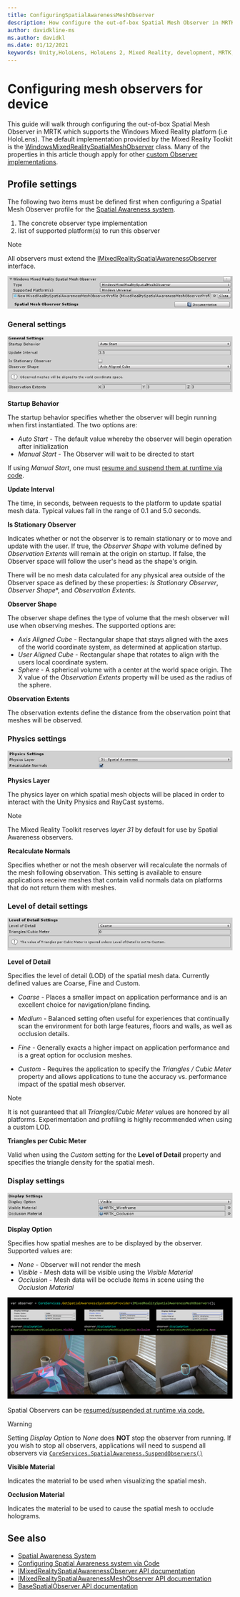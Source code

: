 ```yaml
---
title: ConfiguringSpatialAwarenessMeshObserver
description: How configure the out-of-box Spatial Mesh Observer in MRTK
author: davidkline-ms
ms.author: davidkl
ms.date: 01/12/2021
keywords: Unity,HoloLens, HoloLens 2, Mixed Reality, development, MRTK,
---
```


# Configuring mesh observers for device

This guide will walk through configuring the out-of-box Spatial Mesh Observer in MRTK which supports the Windows Mixed Reality platform (i.e HoloLens). The default implementation provided by the Mixed Reality Toolkit is the [WindowsMixedRealitySpatialMeshObserver](xref:Microsoft.MixedReality.Toolkit.WindowsMixedReality.SpatialAwareness.WindowsMixedRealitySpatialMeshObserver) class. Many of the properties in this article though apply for other [custom Observer implementations](CreateDataProvider.md).

## Profile settings

The following two items must be defined first when configuring a Spatial Mesh Observer profile for the [Spatial Awareness system](SpatialAwarenessGettingStarted.md).

1. The concrete observer type implementation
1. list of supported platform(s) to run this observer

> [!NOTE]
> All observers must extend the [IMixedRealitySpatialAwarenessObserver](xref:Microsoft.MixedReality.Toolkit.SpatialAwareness.IMixedRealitySpatialAwarenessObserver) interface.

![Mesh Observer General Settings profile](../images/spatial-awareness/SpatialAwarenessMeshObserverProfile_TypesPlatforms.png)

### General settings

![Mesh Observer General Settings](../images/spatial-awareness/MeshObserverGeneralSettings.png)

**Startup Behavior**

The startup behavior specifies whether the observer will begin running when first instantiated. The two options are:

* *Auto Start* - The default value whereby the observer will begin operation after initialization
* *Manual Start* - The Observer will wait to be directed to start

If using *Manual Start*, one must [resume and suspend them at runtime via code](UsageGuide.md#starting-and-stopping-mesh-observation).

**Update Interval**

The time, in seconds, between requests to the platform to update spatial mesh data. Typical values fall in the range of 0.1 and 5.0 seconds.

**Is Stationary Observer**

Indicates whether or not the observer is to remain stationary or to move and update with the user. If true, the *Observer Shape* with volume defined by *Observation Extents* will remain at the origin on startup. If false, the Observer space will follow the user's head as the shape's origin.

There will be no mesh data calculated for any physical area outside of the Observer space as defined by these properties: *Is Stationary Observer*, *Observer Shape**, and *Observation Extents*.

**Observer Shape**

The observer shape defines the type of volume that the mesh observer will use when observing meshes. The supported options are:

* *Axis Aligned Cube* - Rectangular shape that stays aligned with the axes of the world coordinate system, as determined at application startup.
* *User Aligned Cube* - Rectangular shape that rotates to align with the users local coordinate system.
* *Sphere* - A spherical volume with a center at the world space origin. The X value of the *Observation Extents* property will be used as the radius of the sphere.

**Observation Extents**

The observation extents define the distance from the observation point that meshes will be observed.

### Physics settings

![Mesh Observer Physics Settings](../images/spatial-awareness/MeshObserverPhysicsSettings.png)

**Physics Layer**

The physics layer on which spatial mesh objects will be placed in order to interact with the Unity Physics and RayCast systems.

> [!NOTE]
> The Mixed Reality Toolkit reserves *layer 31* by default for use by Spatial Awareness observers.

**Recalculate Normals**

Specifies whether or not the mesh observer will recalculate the normals of the mesh following observation. This setting is available to ensure applications receive meshes that contain valid normals data on platforms that do not return them with meshes.

### Level of detail settings

![Mesh Observer Level of Detail Settings](../images/spatial-awareness/MeshObserverLevelOfDetailSettings.png)

**Level of Detail**

Specifies the level of detail (LOD) of the spatial mesh data. Currently defined values are Coarse, Fine and Custom.

* *Coarse* - Places a smaller impact on application performance and is an excellent choice for navigation/plane finding.

* *Medium* - Balanced setting often useful for experiences that continually scan the environment for both large features, floors and walls, as well as occlusion details.

* *Fine* - Generally exacts a higher impact on application performance and is a great option for occlusion meshes.

* *Custom* - Requires the application to specify the *Triangles / Cubic Meter* property and allows applications to tune the accuracy vs. performance impact of the spatial mesh observer.

> [!NOTE]
> It is not guaranteed that all *Triangles/Cubic Meter* values are honored by all platforms. Experimentation and profiling is highly recommended when using a custom LOD.

**Triangles per Cubic Meter**

Valid when using the *Custom* setting for the **Level of Detail** property and specifies the triangle density for the spatial mesh.

### Display settings

![Mesh Observer Display Settings](../images/spatial-awareness/MeshObserverDisplaySettings.png)

**Display Option**

Specifies how spatial meshes are to be displayed by the observer. Supported values are:

* *None* - Observer will not render the mesh
* *Visible* - Mesh data will be visible using the *Visible Material*
* *Occlusion* - Mesh data will be occlude items in scene using the *Occlusion Material*

![Select the Spatial Awareness System Implementation](../images/spatial-awareness/MRTK_SpatialAwareness_DisplayOptions.jpg)

Spatial Observers can be [resumed/suspended at runtime via code.](UsageGuide.md#starting-and-stopping-mesh-observation)

> [!WARNING]
> Setting *Display Option* to *None* does **NOT** stop the observer from running. If you wish to stop all observers, applications will need to suspend all observers via [`CoreServices.SpatialAwareness.SuspendObservers()`](xref:Microsoft.MixedReality.Toolkit.SpatialAwareness.IMixedRealitySpatialAwarenessSystem.SuspendObservers)

**Visible Material**

Indicates the material to be used when visualizing the spatial mesh.

**Occlusion Material**

Indicates the material to be used to cause the spatial mesh to occlude holograms.

## See also

* [Spatial Awareness System](SpatialAwarenessGettingStarted.md)
* [Configuring Spatial Awareness system via Code](UsageGuide.md)
* [IMixedRealitySpatialAwarenessObserver API documentation](xref:Microsoft.MixedReality.Toolkit.SpatialAwareness.IMixedRealitySpatialAwarenessObserver)
* [IMixedRealitySpatialAwarenessMeshObserver API documentation](xref:Microsoft.MixedReality.Toolkit.SpatialAwareness.IMixedRealitySpatialAwarenessMeshObserver)
* [BaseSpatialObserver API documentation](xref:Microsoft.MixedReality.Toolkit.SpatialAwareness.BaseSpatialObserver)
